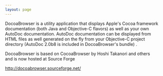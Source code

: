 ```yaml
---
layout: page
---
```


DocoaBrowser is a utility application that displays Apple's Cocoa framework documentation (both Java and Objective-C flavors) as well as your own AutoDoc documentation. AutoDoc documentation can be displayed from HTML files as well generated on the fly from your Objective-C project directory (AutoDoc 2.0b8 is included in DocoaBrowser's bundle) .

DocoaBrowser is based on CocoaBrowser by Hoshi Takanori and others and is now hosted at Source Forge

http://docoabrowser.sourceforge.net/
